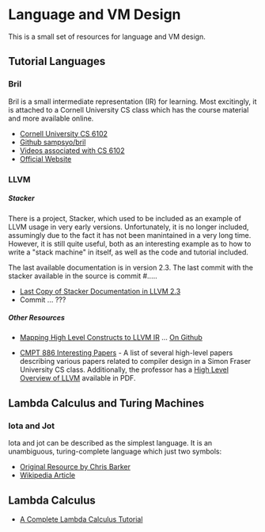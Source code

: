 # Language and VM Design

This is a small set of resources for language and VM design.

## Tutorial Languages

### Bril

Bril is a small intermediate representation (IR) for learning.  Most excitingly, it is attached to a Cornell University CS class which has the course material and more available online.

 - [Cornell University CS 6102](https://www.cs.cornell.edu/courses/cs6120/2020fa/)
 - [Github sampsyo/bril](https://github.com/sampsyo/bril)
 - [Videos associated with CS 6102](https://vod.video.cornell.edu/channel/CS%2B6120/179754792)
 - [Official Website](https://capra.cs.cornell.edu/bril/)


### LLVM

##### Stacker

There is a project, Stacker, which used to be included as an example of LLVM usage in very early versions.  Unfortunately, it is no longer included, assumingly due to the fact it has not been manintained in a very long time.  However, it is still quite useful, both as an interesting example as to how to write a "stack machine" in itself, as well as the code and tutorial included.

The last available documentation is in version 2.3.  The last commit with the stacker available in the source is commit #.....

 - [Last Copy of Stacker Documentation in LLVM 2.3](https://releases.llvm.org/2.3/docs/Stacker.html)
 - Commit ... ???

##### Other Resources
 - [Mapping High Level Constructs to LLVM IR](https://mapping-high-level-constructs-to-llvm-ir.readthedocs.io/) ... [On Github](https://github.com/f0rki/mapping-high-level-constructs-to-llvm-ir)

 - [CMPT 886 Interesting Papers](https://www2.cs.sfu.ca/~wsumner/teaching/886/18/papers.html) - A list of several high-level papers describing various papers related to compiler design in a Simon Fraser University CS class.  Additionally, the professor has a [High Level Overview of LLVM](https://www.cs.sfu.ca/~wsumner/teaching/886/llvm.pdf) available in PDF.

## Lambda Calculus and Turing Machines

### Iota and Jot

Iota and jot can be described as the simplest language.  It is an unambiguous, turing-complete language which just two symbols:

 - [Original Resource by Chris Barker](https://web.archive.org/web/20160823182917/http://semarch.linguistics.fas.nyu.edu/barker/Iota/)
 - [Wikipedia Article](https://en.wikipedia.org/wiki/Iota_and_Jot)

## Lambda Calculus

 - [A Complete Lambda Calculus Tutorial](https://cb125.github.io/lambda.html)
